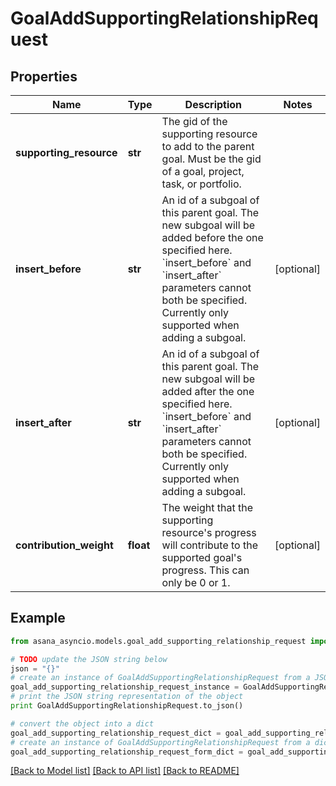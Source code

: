 # GoalAddSupportingRelationshipRequest


## Properties

Name | Type | Description | Notes
------------ | ------------- | ------------- | -------------
**supporting_resource** | **str** | The gid of the supporting resource to add to the parent goal. Must be the gid of a goal, project, task, or portfolio. | 
**insert_before** | **str** | An id of a subgoal of this parent goal. The new subgoal will be added before the one specified here. &#x60;insert_before&#x60; and &#x60;insert_after&#x60; parameters cannot both be specified. Currently only supported when adding a subgoal. | [optional] 
**insert_after** | **str** | An id of a subgoal of this parent goal. The new subgoal will be added after the one specified here. &#x60;insert_before&#x60; and &#x60;insert_after&#x60; parameters cannot both be specified. Currently only supported when adding a subgoal. | [optional] 
**contribution_weight** | **float** | The weight that the supporting resource&#39;s progress will contribute to the supported goal&#39;s progress. This can only be 0 or 1. | [optional] 

## Example

```python
from asana_asyncio.models.goal_add_supporting_relationship_request import GoalAddSupportingRelationshipRequest

# TODO update the JSON string below
json = "{}"
# create an instance of GoalAddSupportingRelationshipRequest from a JSON string
goal_add_supporting_relationship_request_instance = GoalAddSupportingRelationshipRequest.from_json(json)
# print the JSON string representation of the object
print GoalAddSupportingRelationshipRequest.to_json()

# convert the object into a dict
goal_add_supporting_relationship_request_dict = goal_add_supporting_relationship_request_instance.to_dict()
# create an instance of GoalAddSupportingRelationshipRequest from a dict
goal_add_supporting_relationship_request_form_dict = goal_add_supporting_relationship_request.from_dict(goal_add_supporting_relationship_request_dict)
```
[[Back to Model list]](../README.md#documentation-for-models) [[Back to API list]](../README.md#documentation-for-api-endpoints) [[Back to README]](../README.md)


